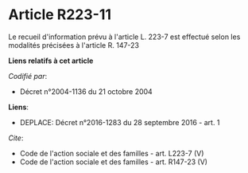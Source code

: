 # Article R223-11

Le recueil d'information prévu à l'article L. 223-7 est effectué selon les modalités précisées à l'article R. 147-23

**Liens relatifs à cet article**

_Codifié par_:

  - Décret n°2004-1136 du 21 octobre 2004

**Liens**:

  - DEPLACE: Décret n°2016-1283 du 28 septembre 2016 - art. 1

_Cite_:

  - Code de l'action sociale et des familles - art. L223-7 (V)
  - Code de l'action sociale et des familles - art. R147-23 (V)
